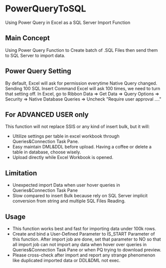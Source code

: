 # PowerQueryToSQL
Using Power Query in Excel as a SQL Server Import Function

## Main Concept
Using Power Query Function to Create batch of .SQL Files then send them to SQL Server to import data.

## Power Query Setting
By default, Excel will ask for permission everytime Native Query changed. Sending 100 SQL Insert Command Excel will ask 100 times, we need to turn that setting off. 
In Excel, go to Ribbon Data => Get Data => Query Options => Security => Native Database Queries => Uncheck "Require user approval ...."

## For ADVANCED USER only
This function will not replace SSIS or any kind of insert bulk, but it will: 
 - Ultilize settings per table in excel workbook through Queries&Connection Task Pane. 
 - Easy maintain DML&DDL before upload. Having a coffee or delete a table in database, choose wisely.
 - Upload directly while Excel Workbook is opened.

## Limitation
 - Unexpected import Data when user hover queries in Queries&Connection Task Pane
 - Slow compared to insert Bulk because rely on SQL Server implicit conversion from string and multiple SQL Files Reading.

## Usage
- This function works best and fast for importing data under 100k rows.
- Create and bind a User-Defined Parameter to IS_START Parameter of this function. After import job are done, set that parameter to NO so that all import job can not import any data when hover over queries in Queries&Connection Task Pane or when PQ trying to download preview.
- Please cross-check after import and report any strange phenomenon like duplicated imported data or DDL&DML not exec.
